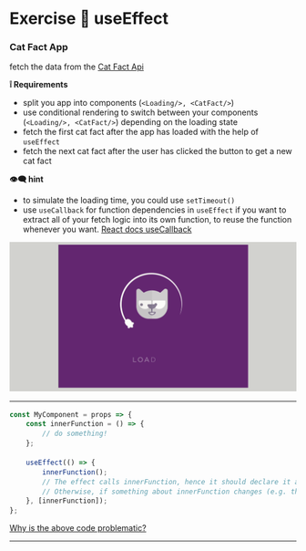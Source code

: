 # Exercise :cartwheeling: useEffect 

### Cat Fact App

fetch the data from the [Cat Fact Api](https://catfact.ninja/fact)  

**:grey_exclamation: Requirements**

- split you app into components (`<Loading/>, <CatFact/>`)
- use conditional rendering to switch between your components (`<Loading/>, <CatFact/>`) depending on the loading state
- fetch the first cat fact after the app has loaded with the help of `useEffect`
- fetch the next cat fact after the user has clicked the button to get a new cat fact


**:eye_speech_bubble: hint**

- to simulate the loading time, you could use `setTimeout()`
- use `useCallback` for function dependencies in `useEffect` if you want to extract all of your fetch logic into its own function, to reuse the function whenever you want. [React docs useCallback](https://react.dev/reference/react/useCallback)  



![](./src/assets/cat-app.gif)

---

```javascript
const MyComponent = props => {
    const innerFunction = () => {
        // do something!
    };
 
    useEffect(() => {
        innerFunction();
        // The effect calls innerFunction, hence it should declare it as a dependency
        // Otherwise, if something about innerFunction changes (e.g. the data it uses), the effect would run the outdated version of innerFunction
    }, [innerFunction]);
};
```
[Why is the above code problematic?](https://infinitypaul.medium.com/reactjs-useeffect-usecallback-simplified-91e69fb0e7a3) 

---

